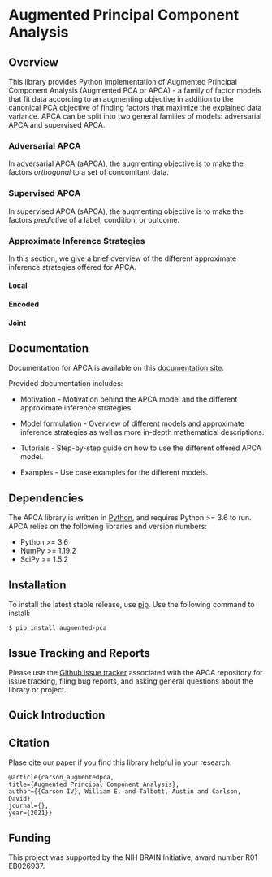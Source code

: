 # Augmented Principal Component Analysis


## Overview

This library provides Python implementation of Augmented Principal Component Analysis (Augmented PCA or APCA) - a family of factor models that fit data according to an augmenting objective in addition to the canonical PCA objective of finding factors that maximize the explained data variance. APCA can be split into two general families of models: adversarial APCA and supervised APCA.


### Adversarial APCA

In adversarial APCA (aAPCA), the augmenting objective is to make the factors *orthogonal* to a set of concomitant data.


### Supervised APCA

In supervised APCA (sAPCA), the augmenting objective is to make the factors *predictive* of a label, condition, or outcome.


### Approximate Inference Strategies

In this section, we give a brief overview of the different approximate inference strategies offered for APCA.

#### Local

#### Encoded

#### Joint


## Documentation

Documentation for APCA is available on this [documentation site]().

Provided documentation includes:

* Motivation - Motivation behind the APCA model and the different approximate inference strategies.

* Model formulation - Overview of different models and approximate inference strategies as well as more in-depth mathematical descriptions.

* Tutorials - Step-by-step guide on how to use the different offered APCA model.

* Examples - Use case examples for the different models.


## Dependencies

The APCA library is written in [Python](https://www.python.org/), and requires Python >= 3.6 to run. APCA relies on the following libraries and version numbers:

* Python >= 3.6
* NumPy >= 1.19.2
* SciPy >= 1.5.2


## Installation

To install the latest stable release, use [pip](https://pip.pypa.io/en/stable/reference/pip_install/). Use the following command to install:

    $ pip install augmented-pca


## Issue Tracking and Reports

Please use the [Github issue tracker](https://github.com/wecarsoniv/augmented-pca/issues) associated with the APCA repository for issue tracking, filing bug reports, and asking general questions about the library or project.


## Quick Introduction




## Citation

Plase cite our paper if you find this library helpful in your research:

    @article{carson_augmentedpca,
    title={Augmented Principal Component Analysis},
    author={{Carson IV}, William E. and Talbott, Austin and Carlson, David},
    journal={},
    year={2021}}


## Funding

This project was supported by the NIH BRAIN Initiative, award number R01 EB026937.

